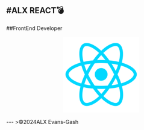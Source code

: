 #ALX REACT💣
---
##FrontEnd Developer 

<p align="center">
  <img src="react.png" width="40%" alt="react"/>
</p>
---
>©2024ALX Evans-Gash
